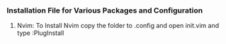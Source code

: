 ### Installation File for Various Packages and Configuration

1. Nvim: To Install Nvim copy the folder to .config and open init.vim and type :PlugInstall 
